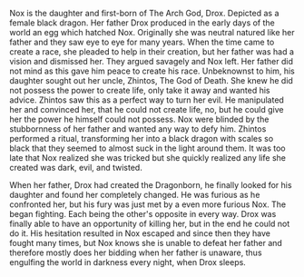 Nox is the daughter and first-born of The Arch God, Drox. Depicted as a female black dragon. Her father Drox produced in the early days of the world an egg which hatched Nox. Originally she was neutral natured like her father and they saw eye to eye for many years. When the time came to create a race, she pleaded to help in their creation, but her father was had a vision and dismissed her. They argued savagely and Nox left. Her father did not mind as this gave him peace to create his race. Unbeknownst to him, his daughter sought out her uncle, Zhintos, The God of Death. She knew he did not possess the power to create life, only take it away and wanted his advice. Zhintos saw this as a perfect way to turn her evil. He manipulated her and convinced her, that he could not create life, no, but he could give her the power he himself could not possess. Nox were blinded by the stubbornness of her father and wanted any way to defy him. Zhintos performed a ritual, transforming her into a black dragon with scales so black that they seemed to almost suck in the light around them. It was too late that Nox realized she was tricked but she quickly realized any life she created was dark, evil, and twisted.

When her father, Drox had created the Dragonborn, he finally looked for his daughter and found her completely changed. He was furious as he confronted her, but his fury was just met by a even more furious Nox. The began fighting. Each being the other's opposite in every way. Drox was finally able to have an opportunity of killing her, but in the end he could not do it. His hesitation resulted in Nox escaped and since then they have fought many times, but Nox knows she is unable to defeat her father and therefore mostly does her bidding when her father is unaware, thus engulfing the world in darkness every night, when Drox sleeps.